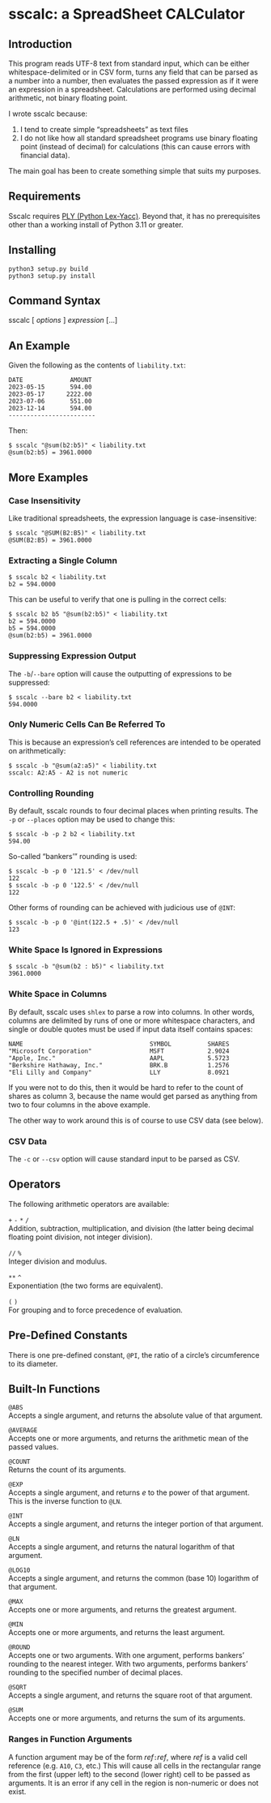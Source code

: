sscalc: a SpreadSheet CALCulator
================================

Introduction
------------

This program reads UTF-8 text from standard input, which can be either
whitespace-delimited or in CSV form, turns any field that can be parsed
as a number into a number, then evaluates the passed expression as if it
were an expression in a spreadsheet. Calculations are performed using
decimal arithmetic, not binary floating point.

I wrote sscalc because:

1.  I tend to create simple “spreadsheets” as text files
2.  I do not like how all standard spreadsheet programs use binary
    floating point (instead of decimal) for calculations (this can cause
    errors with financial data).

The main goal has been to create something simple that suits my
purposes.

Requirements
------------

Sscalc requires [PLY (Python Lex-Yacc)](https://github.com/dabeaz/ply).
Beyond that, it has no prerequisites other than a working install of
Python 3.11 or greater.

Installing
----------

    python3 setup.py build
    python3 setup.py install

Command Syntax
--------------

sscalc \[ *options* \] *expression* \[...\]

An Example
----------

Given the following as the contents of `liability.txt`:

    DATE             AMOUNT
    2023-05-15       594.00
    2023-05-17      2222.00
    2023-07-06       551.00
    2023-12-14       594.00
    ------------------------

Then:

    $ sscalc "@sum(b2:b5)" < liability.txt
    @sum(b2:b5) = 3961.0000

More Examples
-------------

### Case Insensitivity

Like traditional spreadsheets, the expression language is
case-insensitive:

    $ sscalc "@SUM(B2:B5)" < liability.txt
    @SUM(B2:B5) = 3961.0000

### Extracting a Single Column

    $ sscalc b2 < liability.txt
    b2 = 594.0000

This can be useful to verify that one is pulling in the correct cells:

    $ sscalc b2 b5 "@sum(b2:b5)" < liability.txt
    b2 = 594.0000
    b5 = 594.0000
    @sum(b2:b5) = 3961.0000

### Suppressing Expression Output

The `-b`/`--bare` option will cause the outputting of expressions to be
suppressed:

    $ sscalc --bare b2 < liability.txt
    594.0000

### Only Numeric Cells Can Be Referred To

This is because an expression’s cell references are intended to be
operated on arithmetically:

    $ sscalc -b "@sum(a2:a5)" < liability.txt
    sscalc: A2:A5 - A2 is not numeric

### Controlling Rounding

By default, sscalc rounds to four decimal places when printing results.
The `-p` or `--places` option may be used to change this:

    $ sscalc -b -p 2 b2 < liability.txt
    594.00

So-called “bankers’” rounding is used:

    $ sscalc -b -p 0 '121.5' < /dev/null
    122
    $ sscalc -b -p 0 '122.5' < /dev/null
    122

Other forms of rounding can be achieved with judicious use of `@INT`:

    $ sscalc -b -p 0 '@int(122.5 + .5)' < /dev/null
    123

### White Space Is Ignored in Expressions

    $ sscalc -b "@sum(b2 : b5)" < liability.txt
    3961.0000

### White Space in Columns

By default, sscalc uses `shlex` to parse a row into columns. In other
words, columns are delimited by runs of one or more whitespace
characters, and single or double quotes must be used if input data
itself contains spaces:

    NAME                                   SYMBOL          SHARES
    "Microsoft Corporation"                MSFT            2.9024
    "Apple, Inc."                          AAPL            5.5723
    "Berkshire Hathaway, Inc."             BRK.B           1.2576
    "Eli Lilly and Company"                LLY             8.0921

If you were not to do this, then it would be hard to refer to the count
of shares as column 3, because the name would get parsed as anything
from two to four columns in the above example.

The other way to work around this is of course to use CSV data (see
below).

### CSV Data

The `-c` or `--csv` option will cause standard input to be parsed as
CSV.

Operators
---------

The following arithmetic operators are available:

`+` `-` `*` `/`  
Addition, subtraction, multiplication, and division (the latter being
decimal floating point division, not integer division).

`//` `%`  
Integer division and modulus.

`**` `^`  
Exponentiation (the two forms are equivalent).

`(` `)`  
For grouping and to force precedence of evaluation.

Pre-Defined Constants
---------------------

There is one pre-defined constant, `@PI`, the ratio of a circle’s
circumference to its diameter.

Built-In Functions
------------------

`@ABS`  
Accepts a single argument, and returns the absolute value of that
argument.

`@AVERAGE`  
Accepts one or more arguments, and returns the arithmetic mean of the
passed values.

`@COUNT`  
Returns the count of its arguments.

`@EXP`  
Accepts a single argument, and returns *e* to the power of that
argument. This is the inverse function to `@LN`.

`@INT`  
Accepts a single argument, and returns the integer portion of that
argument.

`@LN`  
Accepts a single argument, and returns the natural logarithm of that
argument.

`@LOG10`  
Accepts a single argument, and returns the common (base 10) logarithm of
that argument.

`@MAX`  
Accepts one or more arguments, and returns the greatest argument.

`@MIN`  
Accepts one or more arguments, and returns the least argument.

`@ROUND`  
Accepts one or two arguments. With one argument, performs bankers’
rounding to the nearest integer. With two arguments, performs bankers’
rounding to the specified number of decimal places.

`@SQRT`  
Accepts a single argument, and returns the square root of that argument.

`@SUM`  
Accepts one or more arguments, and returns the sum of its arguments.

### Ranges in Function Arguments

A function argument may be of the form *ref*`:`*ref*, where *ref* is a
valid cell reference (e.g. `A10`, `C3`, etc.) This will cause all cells
in the rectangular range from the first (upper left) to the second
(lower right) cell to be passed as arguments. It is an error if any cell
in the region is non-numeric or does not exist.
